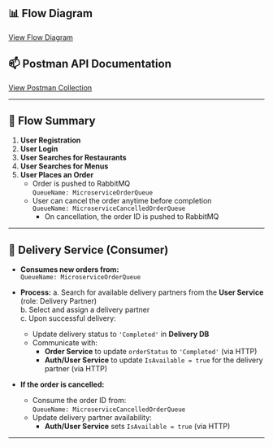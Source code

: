 ## 📊 Flow Diagram  
[View Flow Diagram](https://docs.google.com/document/d/1Lr6FhnN-_R8tHIpzIVAWKt4mG8if2IWknzshARyipK8/edit?usp=sharing)

## 📫 Postman API Documentation  
[View Postman Collection](https://documenter.getpostman.com/view/38864631/2sB2cVdM9J)

---

## 🔄 Flow Summary

1. **User Registration**
2. **User Login**
3. **User Searches for Restaurants**
4. **User Searches for Menus**
5. **User Places an Order**
   - Order is pushed to RabbitMQ  
     `QueueName: MicroserviceOrderQueue`
   - User can cancel the order anytime before completion  
     `QueueName: MicroserviceCancelledOrderQueue`
     - On cancellation, the order ID is pushed to RabbitMQ

---

## 🚚 Delivery Service (Consumer)

- **Consumes new orders from:**  
  `QueueName: MicroserviceOrderQueue`

- **Process:**
  a. Search for available delivery partners from the **User Service** (role: Delivery Partner)  
  b. Select and assign a delivery partner  
  c. Upon successful delivery:
   - Update delivery status to `'Completed'` in **Delivery DB**
   - Communicate with:
     - **Order Service** to update `orderStatus` to `'Completed'` (via HTTP)
     - **Auth/User Service** to update `IsAvailable = true` for the delivery partner (via HTTP)

- **If the order is cancelled:**
  - Consume the order ID from:  
    `QueueName: MicroserviceCancelledOrderQueue`
  - Update delivery partner availability:
    - **Auth/User Service** sets `IsAvailable = true` (via HTTP)

---
